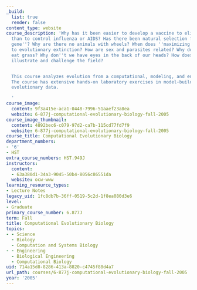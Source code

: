 ```yaml
---
_build:
  list: true
  render: false
content_type: website
course_description: 'Why has it been easier to develop a vaccine to eliminate polio
  than to control influenza or AIDS? Has there been natural selection for a ''language
  gene''? Why are there no animals with wheels? When does ''maximizing fitness'' lead
  to evolutionary extinction? How are sex and parasites related? Why don''t snakes
  eat grass? Why don''t we have eyes in the back of our heads? How does modern genomics
  illustrate and challenge the field?


  This course analyzes evolution from a computational, modeling, and engineering perspective.
  The course has extensive hands-on laboratory exercises in model-building and analyzing
  evolutionary data.

  '
course_image:
  content: 9f3a415e-aca1-0448-7996-51aaef23a8ea
  website: 6-877j-computational-evolutionary-biology-fall-2005
course_image_thumbnail:
  content: 4892bec6-c079-97d2-ca7b-115cd77fd7f9
  website: 6-877j-computational-evolutionary-biology-fall-2005
course_title: Computational Evolutionary Biology
department_numbers:
- '6'
- HST
extra_course_numbers: HST.949J
instructors:
  content:
  - 63a380d1-34a3-9045-50b4-8056c86551da
  website: ocw-www
learning_resource_types:
- Lecture Notes
legacy_uid: 1fc8db7b-36ff-0519-5c2d-1f8ea080d3e6
level:
- Graduate
primary_course_number: 6.877J
term: Fall
title: Computational Evolutionary Biology
topics:
- - Science
  - Biology
  - Computation and Systems Biology
- - Engineering
  - Biological Engineering
  - Computational Biology
uid: 714a15d8-8286-413a-8820-c4745f88d4a7
url_path: courses/6-877j-computational-evolutionary-biology-fall-2005
year: '2005'
---
```

